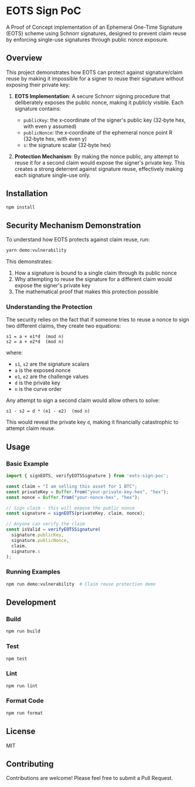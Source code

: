 # EOTS Sign PoC

A Proof of Concept implementation of an Ephemeral One-Time Signature (EOTS) scheme using Schnorr signatures, designed to prevent claim reuse by enforcing single-use signatures through public nonce exposure.

## Overview

This project demonstrates how EOTS can protect against signature/claim reuse by making it impossible for a signer to reuse their signature without exposing their private key:

1. **EOTS Implementation**: A secure Schnorr signing procedure that deliberately exposes the public nonce, making it publicly visible. Each signature contains:
   - `publicKey`: the x‑coordinate of the signer's public key (32‑byte hex, with even y assumed)
   - `publicNonce`: the x‑coordinate of the ephemeral nonce point R (32‑byte hex, with even y)
   - `s`: the signature scalar (32‑byte hex)

2. **Protection Mechanism**: By making the nonce public, any attempt to reuse it for a second claim would expose the signer's private key. This creates a strong deterrent against signature reuse, effectively making each signature single-use only.

## Installation

```bash
npm install
```

## Security Mechanism Demonstration

To understand how EOTS protects against claim reuse, run:

```bash
yarn demo:vulnerability
```

This demonstrates:
1. How a signature is bound to a single claim through its public nonce
2. Why attempting to reuse the signature for a different claim would expose the signer's private key
3. The mathematical proof that makes this protection possible

### Understanding the Protection

The security relies on the fact that if someone tries to reuse a nonce to sign two different claims, they create two equations:
```
s1 = a + e1*d  (mod n)
s2 = a + e2*d  (mod n)
```
where:
- `s1`, `s2` are the signature scalars
- `a` is the exposed nonce
- `e1`, `e2` are the challenge values
- `d` is the private key
- `n` is the curve order

Any attempt to sign a second claim would allow others to solve:
```
s1 - s2 = d * (e1 - e2)  (mod n)
```

This would reveal the private key `d`, making it financially catastrophic to attempt claim reuse.

## Usage

### Basic Example

```typescript
import { signEOTS, verifyEOTSSignature } from 'eots-sign-poc';

const claim = "I am selling this asset for 1 BTC";
const privateKey = Buffer.from("your-private-key-hex", "hex");
const nonce = Buffer.from("your-nonce-hex", "hex");

// Sign claim - this will expose the public nonce
const signature = signEOTS(privateKey, claim, nonce);

// Anyone can verify the claim
const isValid = verifyEOTSSignature(
  signature.publicKey,
  signature.publicNonce,
  claim,
  signature.s
);
```

### Running Examples

```bash
npm run demo:vulnerability  # Claim reuse protection demo
```

## Development

### Build
```bash
npm run build
```

### Test
```bash
npm test
```

### Lint
```bash
npm run lint
```

### Format Code
```bash
npm run format
```

## License

MIT

## Contributing

Contributions are welcome! Please feel free to submit a Pull Request.
